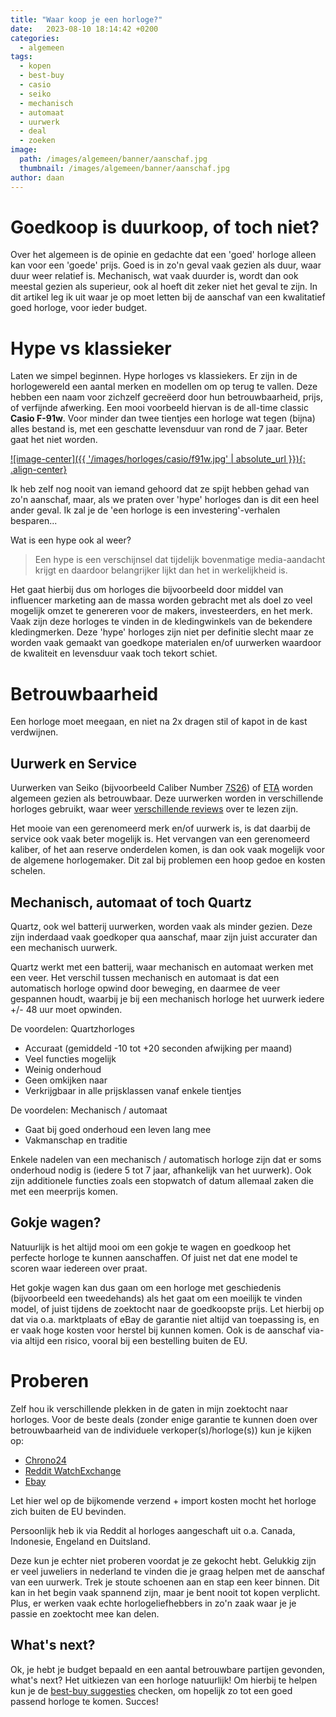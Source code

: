 ```yaml
---
title: "Waar koop je een horloge?"
date:   2023-08-10 18:14:42 +0200
categories:
  - algemeen
tags:
  - kopen
  - best-buy
  - casio
  - seiko
  - mechanisch
  - automaat
  - uurwerk
  - deal
  - zoeken
image: 
  path: /images/algemeen/banner/aanschaf.jpg
  thumbnail: /images/algemeen/banner/aanschaf.jpg
author: daan
---
```

# Goedkoop is duurkoop, of toch niet?
Over het algemeen is de opinie en gedachte dat een 'goed' horloge alleen kan voor een 'goede' prijs. Goed is in zo'n geval vaak gezien als duur, waar duur weer relatief is. Mechanisch, wat vaak duurder is, wordt dan ook meestal gezien als superieur, ook al hoeft dit zeker niet het geval te zijn. In dit artikel leg ik uit waar je op moet letten bij de aanschaf van een kwalitatief goed horloge, voor ieder budget.

# Hype vs klassieker
Laten we simpel beginnen. Hype horloges vs klassiekers. Er zijn in de horlogewereld een aantal merken en modellen om op terug te vallen. Deze hebben een naam voor zichzelf gecreëerd door hun betrouwbaarheid, prijs, of verfijnde afwerking. Een mooi voorbeeld hiervan is de all-time classic **Casio F-91w**. Voor minder dan twee tientjes een horloge wat tegen (bijna) alles bestand is, met een geschatte levensduur van rond de 7 jaar. Beter gaat het niet worden. 

[![image-center]({{ '/images/horloges/casio/f91w.jpg' | absolute_url }}){: .align-center}](https://www.casio.com/nl/watches/casio/product.F-91W-1)

Ik heb zelf nog nooit van iemand gehoord dat ze spijt hebben gehad van zo'n aanschaf, maar, als we praten over 'hype' horloges dan is dit een heel ander geval. Ik zal je de 'een horloge is een investering'-verhalen besparen...

Wat is een hype ook al weer?
> Een hype is een verschijnsel dat tijdelijk bovenmatige media-aandacht krijgt en daardoor belangrijker lijkt dan het in werkelijkheid is.

Het gaat hierbij dus om horloges die bijvoorbeeld door middel van influencer marketing aan de massa worden gebracht met als doel zo veel mogelijk omzet te genereren voor de makers, investeerders, en het merk. Vaak zijn deze horloges te vinden in de kledingwinkels van de bekendere kledingmerken. 
Deze 'hype' horloges zijn niet per definitie slecht maar ze worden vaak gemaakt van goedkope materialen en/of uurwerken waardoor de kwaliteit en levensduur vaak toch tekort schiet.

# Betrouwbaarheid
Een horloge moet meegaan, en niet na 2x dragen stil of kapot in de kast verdwijnen.

## Uurwerk en Service
Uurwerken van Seiko (bijvoorbeeld Caliber Number [7S26](https://calibercorner.com/seiko-caliber-7s26/)) of [ETA](https://calibercorner.com/tag/eta/) worden algemeen gezien als betrouwbaar. Deze uurwerken worden in verschillende horloges gebruikt, waar weer [verschillende reviews](calibercorner.com) over te lezen zijn. 

Het mooie van een gerenomeerd merk en/of uurwerk is, is dat daarbij de service ook vaak beter mogelijk is. Het vervangen van een gerenomeerd kaliber, of het aan reserve onderdelen komen, is dan ook vaak mogelijk voor de algemene horlogemaker. Dit zal bij problemen een hoop gedoe en kosten schelen.

## Mechanisch, automaat of toch Quartz
Quartz, ook wel batterij uurwerken, worden vaak als minder gezien. Deze zijn inderdaad vaak goedkoper qua aanschaf, maar zijn juist accurater dan een mechanisch uurwerk. 

Quartz werkt met een batterij, waar mechanisch en automaat werken met een veer. Het verschil tussen mechanisch en automaat is dat een automatisch horloge opwind door beweging, en daarmee de veer gespannen houdt, waarbij je bij een mechanisch horloge het uurwerk iedere +/- 48 uur moet opwinden.

De voordelen: Quartzhorloges
- Accuraat (gemiddeld -10 tot +20 seconden afwijking per maand)
- Veel functies mogelijk
- Weinig onderhoud
- Geen omkijken naar
- Verkrijgbaar in alle prijsklassen vanaf enkele tientjes	

De voordelen: Mechanisch / automaat
- Gaat bij goed onderhoud een leven lang mee
- Vakmanschap en traditie

Enkele nadelen van een mechanisch / automatisch horloge zijn dat er soms onderhoud nodig is (iedere 5 tot 7 jaar, afhankelijk van het uurwerk). Ook zijn additionele functies zoals een stopwatch of datum allemaal zaken die met een meerprijs komen.

## Gokje wagen?
Natuurlijk is het altijd mooi om een gokje te wagen en goedkoop het perfecte horloge te kunnen aanschaffen. Of juist net dat ene model te scoren waar iedereen over praat. 

Het gokje wagen kan dus gaan om een horloge met geschiedenis (bijvoorbeeld een tweedehands) als het gaat om een moeilijk te vinden model, of juist tijdens de zoektocht naar de goedkoopste prijs. Let hierbij op dat via o.a. marktplaats of eBay de garantie niet altijd van toepassing is, en er vaak hoge kosten voor herstel bij kunnen komen. Ook is de aanschaf via-via altijd een risico, vooral bij een bestelling buiten de EU.

# Proberen
Zelf hou ik verschillende plekken in de gaten in mijn zoektocht naar horloges. Voor de beste deals (zonder enige garantie te kunnen doen over betrouwbaarheid van de individuele verkoper(s)/horloge(s)) kun je kijken op:

* [Chrono24](https://www.chrono24.nl/)
* [Reddit WatchExchange](https://reddit.com/r/watchexchange)
* [Ebay](https://ebay.nl)

Let hier wel op de bijkomende verzend + import kosten mocht het horloge zich buiten de EU bevinden.

Persoonlijk heb ik via Reddit al horloges aangeschaft uit o.a. Canada, Indonesie, Engeland en Duitsland.

Deze kun je echter niet proberen voordat je ze gekocht hebt. Gelukkig zijn er veel juweliers in nederland te vinden die je graag helpen met de aanschaf van een uurwerk. Trek je stoute schoenen aan en stap een keer binnen. Dit kan in het begin vaak spannend zijn, maar je bent nooit tot kopen verplicht. Plus, er werken vaak echte horlogeliefhebbers in zo'n zaak waar je je passie en zoektocht mee kan delen.

## What's next?
Ok, je hebt je budget bepaald en een aantal betrouwbare partijen gevonden, what's next? Het uitkiezen van een horloge natuurlijk! Om hierbij te helpen kun je de [best-buy suggesties](/categories/#best-buy) checken, om hopelijk zo tot een goed passend horloge te komen. Succes!
